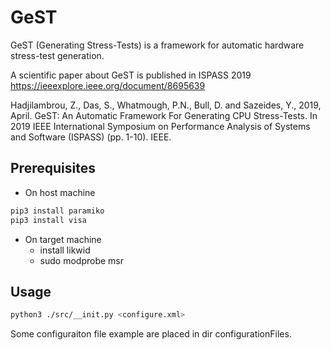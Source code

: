 # GeST

GeST (Generating Stress-Tests) is a framework for automatic hardware stress-test generation.

A scientific paper about GeST is published in ISPASS 2019 https://ieeexplore.ieee.org/document/8695639 

Hadjilambrou, Z., Das, S., Whatmough, P.N., Bull, D. and Sazeides, Y., 2019, April. GeST: An Automatic Framework For Generating CPU Stress-Tests. In 2019 IEEE International Symposium on Performance Analysis of Systems and Software (ISPASS) (pp. 1-10). IEEE.



## Prerequisites

- On host machine

```bash
pip3 install paramiko
pip3 install visa
```

- On target machine
  - install likwid
  - sudo modprobe msr

## Usage

```bash
python3 ./src/__init.py <configure.xml>
```

Some configuraiton file example are placed in dir configurationFiles.

